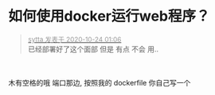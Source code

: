 # 如何使用docker运行web程序？


<div class="quote"><blockquote><font size="2"><a href="https://www.hostloc.com/forum.php?mod=redirect&amp;goto=findpost&amp;pid=9344095&amp;ptid=757827" target="_blank"><font color="#999999">sytta 发表于 2020-10-24 01:06</font></a></font><br />
已经部署好了这个面部 但是 有点 不会 用..</blockquote></div><br />
<br />
木有空格的哦 端口那边, 按照我的 dockerfile 你自己写一个
